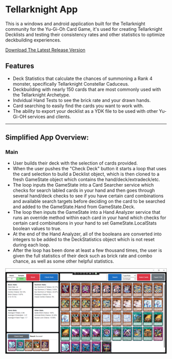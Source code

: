 # Tellarknight App
This is a windows and android application built for the Tellarknight community for the Yu-Gi-Oh Card Game, it's used for creating Tellarknight Decklists and testing their consistency rates and other statistics to optimize deckbuilding experiences.

[Download The Latest Release Version](https://github.com/Metalkon/Tellarknight-App/releases)

## Features
- Deck Statistics that calculate the chances of summoning a Rank 4 monster, specifically Tellarknight Constellar Caduceus.
- Deckbuilding with nearly 150 cards that are most commonly used with the Tellarknight Archetype.
- Indvidual Hand Tests to see the brick rate and your drawn hands.
- Card searching to easily find the cards you want to work with.
- The ability to export your decklist as a YDK file to be used with other Yu-Gi-OH services and clients.

-----

## Simplified App Overview:

### Main
- User builds their deck with the selection of cards provided.
- When the user pushes the "Check Deck" button it starts a loop that uses the card selection to build a Decklist object, which is then cloned to a fresh GameState object which contains the hand/deck/extradeck/etc.
- The loop inputs the GameState into a Card Searcher service which checks for search labled cards in your hand and then goes through several hand/deck checks to see if you have certain card combinations and available search targets before deciding on the card to be searched and added to the GameState.Hand from GameState.Deck.
- The loop then inputs the GameState into a Hand Analyzer service that runs an override method within each card in your hand which checks for certain card combinations in your hand to set GameState.LocalStats boolean values to true.
- At the end of the Hand Analyzer, all of the booleans are converted into integers to be added to the DeckStatistics object which is not reset during each loop.
- After the loop has been done at least a few thousand times, the user is given the full statistics of their deck such as brick rate and combo chance, as well as some other helpful statistics.

![Example Image](tellar_app_windows.PNG)
